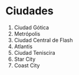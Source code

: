 # Ciudades

1. Ciudad Gótica
2. Metrópolis
3. Ciudad Central de Flash
4. Atlantis
5. Ciudad Teniscira
6. Star City
7. Coast City
